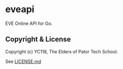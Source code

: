 eveapi
======

EVE Online API for Go.


Copyright & License
-------------------

Copyright (c) YC118, The Elders of Pator Tech School.

See [LICENSE.md](LICENSE.md)
